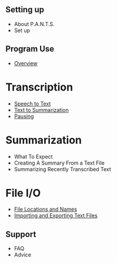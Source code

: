 ## Setting up ##
- About P.A.N.T.S.
- Set up
## Program Use ##
- [Overview](user_docs/overview.md)
# Transcription #
- [Speech to Text](user_docs/speech_to_text.md) 
- [Text to Summarization](user_docs/text_to_summarization.md)
- [Pausing](user_docs/pausing.md)
# Summarization #
- What To Expect
- Creating A Summary From a Text File
- Summarizing Recently Transcribed Text
# File I/O #
- [File Locations and Names](user_docs/file_locations_and_names.md)
- [Importing and Exporting Text Files](user_docs/importing_and_exporting_text_files.md)
## Support ##
- FAQ
- Advice
